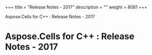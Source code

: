 +++
title = "Release Notes - 2017" 
description = "" 
weight = 8081 
+++

Aspose.Cells for C++ : Release Notes - 2017  

# Aspose.Cells for C++ : Release Notes - 2017


